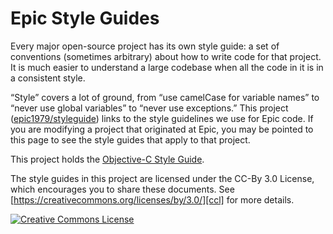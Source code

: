 Epic Style Guides
===================

Every major open-source project has its own style guide: a set of conventions
(sometimes arbitrary) about how to write code for that project. It is much
easier to understand a large codebase when all the code in it is in a
consistent style.

“Style” covers a lot of ground, from “use camelCase for variable names” to
“never use global variables” to “never use exceptions.” This project
([epic1979/styleguide](https://github.com/epic1979/styleguide)) links to the
style guidelines we use for Epic code. If you are modifying a project that
originated at Epic, you may be pointed to this page to see the style guides
that apply to that project.

This project holds the [Objective-C Style Guide][objc].

The style guides in this project are licensed under the CC-By 3.0 License,
which encourages you to share these documents.
See [https://creativecommons.org/licenses/by/3.0/][ccl] for more details.

<a rel="license" href="https://creativecommons.org/licenses/by/3.0/"><img alt="Creative Commons License" style="border-width:0" src="https://i.creativecommons.org/l/by/3.0/88x31.png" /></a>

[swift]: https://google.github.io/swift/
[objc]: objcguide.md
[java]: https://google.github.io/styleguide/javaguide.html
[ccl]: https://creativecommons.org/licenses/by/3.0/
